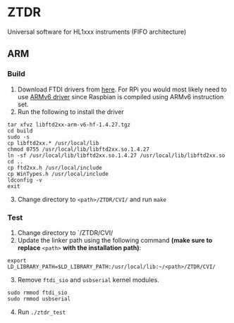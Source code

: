 ZTDR
====

Universal software for HL1xxx instruments (FIFO architecture)

## ARM
### Build
1. Download FTDI drivers from [here](https://ftdichip.com/drivers/d2xx-drivers/). For RPi you would most likely need to use [ARMv6 driver](https://ftdichip.com/wp-content/uploads/2022/07/libftd2xx-arm-v6-hf-1.4.27.tgz) since Raspbian is compiled using ARMv6 instruction set.
2. Run the following to install the driver
```
tar xfvz libftd2xx-arm-v6-hf-1.4.27.tgz
cd build
sudo -s
cp libftd2xx.* /usr/local/lib
chmod 0755 /usr/local/lib/libftd2xx.so.1.4.27
ln -sf /usr/local/lib/libftd2xx.so.1.4.27 /usr/local/lib/libftd2xx.so
cd ..
cp ftd2xx.h /usr/local/include
cp WinTypes.h /usr/local/include
ldconfig -v
exit
```
3. Change directory to `<path>/ZTDR/CVI/` and run `make`

### Test
1. Change directory to `<path>/ZTDR/CVI/
2. Update the linker path using the following command **(make sure to replace** `<path>` **with the installation path)**:
```
export LD_LIBRARY_PATH=$LD_LIBRARY_PATH:/usr/local/lib:~/<path>/ZTDR/CVI/
```
3. Remove `ftdi_sio` and `usbserial` kernel modules.
```
sudo rmmod ftdi_sio
sudo rmmod usbserial
```
4. Run `./ztdr_test`
